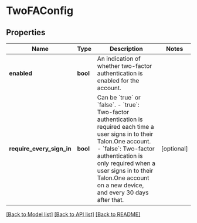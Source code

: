 # TwoFAConfig

## Properties
Name | Type | Description | Notes
------------ | ------------- | ------------- | -------------
**enabled** | **bool** | An indication of whether two-factor authentication is enabled for the account. | 
**require_every_sign_in** | **bool** | Can be &#x60;true&#x60; or &#x60;false&#x60;. - &#x60;true&#x60;: Two-factor authentication is required each time a user signs in to their Talon.One account. - &#x60;false&#x60;: Two-factor authentication is only required when a user signs in to their Talon.One account on a new device, and every 30 days after that.  | [optional] 

[[Back to Model list]](../README.md#documentation-for-models) [[Back to API list]](../README.md#documentation-for-api-endpoints) [[Back to README]](../README.md)


